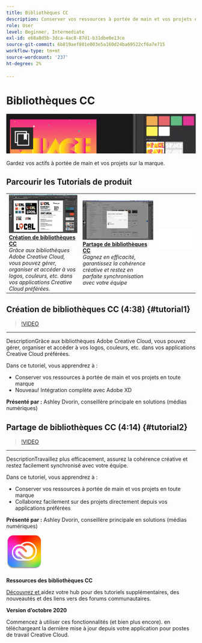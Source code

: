 ```yaml
---
title: Bibliothèques CC
description: Conserver vos ressources à portée de main et vos projets en toute marque
role: User
level: Beginner, Intermediate
exl-id: e68a8d5b-3dca-4ac8-87d1-b31dbe0e13ce
source-git-commit: 6b819aef801e003e5a160d24ba69522cf6a7e715
workflow-type: tm+mt
source-wordcount: '237'
ht-degree: 2%

---
```


# Bibliothèques CC

![Image de héros du tutoriel](../assets/CCLibs.jpg)

Gardez vos actifs à portée de main et vos projets sur la marque.

## Parcourir les Tutorials de produit

<table style="table-layout:fixed">
<tr>
 <td>
   <a href="cclibraries.md#tutorial1">
      <img alt="Création de bibliothèques CC" src="../assets/libraries_create_dvorin_thumbnail.jpg" />
   </a>
    <div>
   <a href="cclibraries.md#tutorial1"><strong>Création de bibliothèques CC</strong></a>
    </div>
    <em>Grâce aux bibliothèques Adobe Creative Cloud, vous pouvez gérer, organiser et accéder à vos logos, couleurs, etc. dans vos applications Creative Cloud préférées.</em>
    <br>
  </td>
   <td>
   <a href="cclibraries.md#tutorial2">
      <img alt="Partage de bibliothèques CC" src="../assets/libraries_share_dvorin_thumbnail.jpg" />
   </a>
    <div>
   <a href="cclibraries.md#tutorial2"><strong>Partage de bibliothèques CC</strong></a>
    </div>
    <em>Gagnez en efficacité, garantissez la cohérence créative et restez en parfaite synchronisation avec votre équipe</em>
    <br>
  </td>
  <td>
    <img alt="Espacement" src="../assets/Whitespacer.png" />
    <div>
    <br>
  </td>
</tr>
</table>

## Création de bibliothèques CC (4:38) {#tutorial1}

>[!VIDEO](https://video.tv.adobe.com/v/326802?hidetitle=true)

****
DescriptionGrâce aux bibliothèques Adobe Creative Cloud, vous pouvez gérer, organiser et accéder à vos logos, couleurs, etc. dans vos applications Creative Cloud préférées.

Dans ce tutoriel, vous apprendrez à :
* Conserver vos ressources à portée de main et vos projets en toute marque
* Nouveau! Intégration complète avec Adobe XD

**Présenté par :**
Ashley Dvorin, conseillère principale en solutions (médias numériques)

## Partage de bibliothèques CC (4:14) {#tutorial2}

>[!VIDEO](https://video.tv.adobe.com/v/326803?hidetitle=true)

****
DescriptionTravaillez plus efficacement, assurez la cohérence créative et restez facilement synchronisé avec votre équipe.

Dans ce tutoriel, vous apprendrez à :
* Conserver vos ressources à portée de main et vos projets en toute marque
* Collaborez facilement sur des projets directement depuis vos applications préférées

**Présenté par :**
Ashley Dvorin, conseillère principale en solutions (médias numériques)

![Logo des bibliothèques CC](../assets/cc_appicon_96.png)

**Ressources des bibliothèques CC**

[Découvrez et ](https://helpx.adobe.com/creative-cloud/help/libraries.html) aidez votre hub pour des tutoriels supplémentaires, des nouveautés et des liens vers des forums communautaires.

**Version d’octobre 2020**

Commencez à utiliser ces fonctionnalités (et bien plus encore). en téléchargeant la dernière mise à jour depuis votre application pour postes de travail Creative Cloud.
